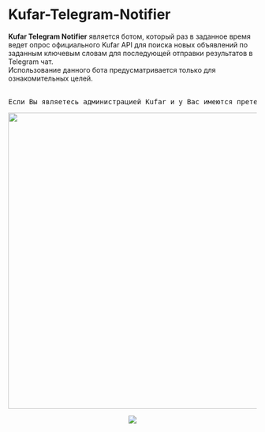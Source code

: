 # Kufar-Telegram-Notifier
<b>Kufar Telegram Notifier</b> является ботом, который раз в заданное время ведет опрос официального Kufar API для поиска новых объявлений по заданным ключевым словам для последующей отправки результатов в Telegram чат.<br>
Использование данного бота предусматривается только для ознакомительных целей.<br><br>
<pre>Если Вы являетесь администрацией Kufar и у Вас имеются претензии к данному проекту - обращайтесь в раздел «<i>Issues</i>» для обратной связи.</pre>
<p align="center">
<img src="https://i.imgur.com/bBGWp5I.png" width="600px"/>
</p>

<!---
Для функционирования скрипта вам необходимо произвести ввод настроек конфигурации:
<ul>
<li>Telegram Bot API Token</li>
<li>Telegram Chat ID</li>
<li>Настройки Kufar</li>
<li>MariaDB / MySQL</li>
</ul>
-->
<p align="center">
<img src="https://i.imgur.com/xWWziEC.png"/>
</p>
